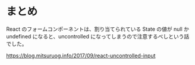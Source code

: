 # まとめ

React のフォームコンポーネントは、割り当てられている State の値が null か undefined になると、uncontrolled になってしまうので注意するべしという話でした。

https://blog.mitsuruog.info/2017/09/react-uncontrolled-input
